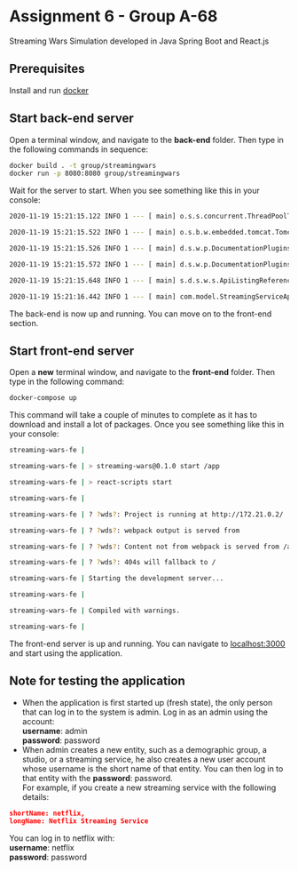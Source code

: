 # Assignment 6 - Group A-68

Streaming Wars Simulation developed in Java Spring Boot and React.js

## Prerequisites

Install and run [docker](https://docs.docker.com/docker-for-windows/install/)

## Start back-end server
Open a terminal window, and navigate to the **back-end** folder. Then type in the following commands in sequence:
```bash
docker build . -t group/streamingwars
docker run -p 8080:8080 group/streamingwars
```
Wait for the server to start. When you see something like this in your console:
```bash
2020-11-19 15:21:15.122 INFO 1 --- [ main] o.s.s.concurrent.ThreadPoolTaskExecutor : Initializing ExecutorService 'applicationTaskExecutor'

2020-11-19 15:21:15.522 INFO 1 --- [ main] o.s.b.w.embedded.tomcat.TomcatWebServer : Tomcat started on port(s): 8080 (http) with context path ''

2020-11-19 15:21:15.526 INFO 1 --- [ main] d.s.w.p.DocumentationPluginsBootstrapper : Context refreshed

2020-11-19 15:21:15.572 INFO 1 --- [ main] d.s.w.p.DocumentationPluginsBootstrapper : Found 1 custom documentation plugin(s)

2020-11-19 15:21:15.648 INFO 1 --- [ main] s.d.s.w.s.ApiListingReferenceScanner : Scanning for api listing references

2020-11-19 15:21:16.442 INFO 1 --- [ main] com.model.StreamingServiceApplication : Started StreamingServiceApplication in 11.309 seconds (JVM running for 13.61)
```
The back-end is now up and running. You can move on to the front-end section.

## Start front-end server
Open a **new** terminal window, and navigate to the **front-end** folder. Then type in the following command:
```bash
docker-compose up
```
This command will take a couple of minutes to complete as it has to download and install a lot of packages. Once you see something like this in your console:
```bash
streaming-wars-fe |

streaming-wars-fe | > streaming-wars@0.1.0 start /app

streaming-wars-fe | > react-scripts start

streaming-wars-fe |

streaming-wars-fe | ? ?wds?: Project is running at http://172.21.0.2/

streaming-wars-fe | ? ?wds?: webpack output is served from

streaming-wars-fe | ? ?wds?: Content not from webpack is served from /app/public

streaming-wars-fe | ? ?wds?: 404s will fallback to /

streaming-wars-fe | Starting the development server...

streaming-wars-fe |

streaming-wars-fe | Compiled with warnings.

streaming-wars-fe |
```
The front-end server is up and running. You can navigate to [localhost:3000](http://localhost:3000/) and start using the application.

## Note for testing the application
* When the application is first started up (fresh state), the only person that can log in to the system is admin. Log in as an admin using the account:\
 **username**: admin\
 **password**: password
* When admin creates a new entity, such as a demographic group, a studio, or a streaming service, he also creates a new user account whose username is the short name of that entity. You can then log in to that entity with the **password**: password.\
For example, if you create a new streaming service with the following details:
```JSON
shortName: netflix,
longName: Netflix Streaming Service 
```

You can log in to netflix with:\
**username**: netflix\
**password**: password

